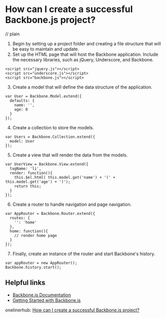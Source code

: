 # How can I create a successful Backbone.js project?
// plain

1. Begin by setting up a project folder and creating a file structure that will be easy to maintain and update.
2. Set up the HTML page that will host the Backbone application. Include the necessary libraries, such as jQuery, Underscore, and Backbone.
```
<script src="jquery.js"></script>
<script src="underscore.js"></script>
<script src="backbone.js"></script>
```
3. Create a model that will define the data structure of the application.
```
var User = Backbone.Model.extend({
  defaults: {
    name: '',
    age: 0
  }
});
```
4. Create a collection to store the models.
```
var Users = Backbone.Collection.extend({
  model: User
});
```
5. Create a view that will render the data from the models.
```
var UserView = Backbone.View.extend({
  tagName: 'li',
  render: function(){
    this.$el.html( this.model.get('name') + '(' + this.model.get('age') + ')');
    return this;
  }
});
```
6. Create a router to handle navigation and page navigation.
```
var AppRouter = Backbone.Router.extend({
  routes: {
    '': 'home'
  },
  home: function(){
    // render home page
  }
});
```
7. Finally, create an instance of the router and start Backbone's history.
```
var appRouter = new AppRouter();
Backbone.history.start();
```

## Helpful links
- [Backbone.js Documentation](http://backbonejs.org/)
- [Getting Started with Backbone.js](https://scotch.io/tutorials/getting-started-with-backbone-js)

onelinerhub: [How can I create a successful Backbone.js project?](https://onelinerhub.com/backbone.js/how-can-i-create-a-successful-backbone-js-project)